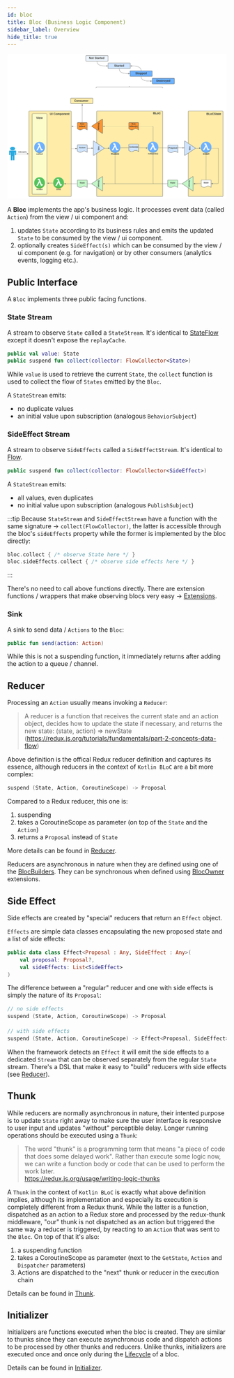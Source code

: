 ```yaml
---
id: bloc
title: Bloc (Business Logic Component)
sidebar_label: Overview
hide_title: true
---
```


![Bloc Architecture - Details](../../../static/img/BLoC%20Architecture%20-%20BLoC%20Details.svg)


A **Bloc** implements the app's business logic. It processes event data (called `Action`) from the view / ui component and:
1. updates `State` according to its business rules and emits the updated `State` to be consumed by the view / ui component.
2. optionally creates `SideEffect(s)` which can be consumed by the view / ui component (e.g. for navigation) or by other consumers (analytics events, logging etc.).

## Public Interface

A `Bloc` implements three public facing functions.

### State Stream

A stream to observe `State` called a `StateStream`. It's identical to [StateFlow](https://kotlin.github.io/kotlinx.coroutines/kotlinx-coroutines-core/kotlinx.coroutines.flow/-state-flow/) except it doesn't expose the `replayCache`.

```kotlin
public val value: State
public suspend fun collect(collector: FlowCollector<State>)
```

While `value` is used to retrieve the current `State`, the `collect` function is used to collect the flow of `States` emitted by the `Bloc`. 

A `StateStream` emits:
- no duplicate values
- an initial value upon subscription (analogous `BehaviorSubject`)

### SideEffect Stream

A stream to observe `SideEffects` called a `SideEffectStream`. It's identical to [Flow](https://kotlin.github.io/kotlinx.coroutines/kotlinx-coroutines-core/kotlinx.coroutines.flow/-flow/).


```kotlin
public suspend fun collect(collector: FlowCollector<SideEffect>)
```

A `StateStream` emits:
- all values, even duplicates
- no initial value upon subscription (analogous `PublishSubject`)

:::tip
Because `StateStream` and `SideEffectStream` have a function with the same signature -> `collect(FlowCollector)`, the latter is accessible through the bloc's `sideEffects` property while the former is implemented by the bloc directly:
```kotlin
bloc.collect { /* observe State here */ }
bloc.sideEffects.collect { /* observe side effects here */ }
```
:::

There's no need to call above functions directly. There are extension functions / wrappers that make observing blocs very easy -> [Extensions](../extensions/overview).

### Sink

A sink to send data / `Actions` to the `Bloc`:

```kotlin
public fun send(action: Action)
```

While this is not a suspending function, it immediately returns after adding the action to a queue / channel.

## Reducer

Processing an `Action` usually means invoking a `Reducer`:
> A reducer is a function that receives the current state and an action object, decides how to update the state if necessary, and returns the new state: (state, action) => newState  
(https://redux.js.org/tutorials/fundamentals/part-2-concepts-data-flow)

Above definition is the offical Redux reducer definition and captures its essence, although reducers in the context of `Kotlin BLoC` are a bit more complex: 

```kotlin
suspend (State, Action, CoroutineScope) -> Proposal
```

Compared to a Redux reducer, this one is:
1. suspending
2. takes a CoroutineScope as parameter (on top of the `State` and the `Action`)
3. returns a `Proposal` instead of `State`

More details can be found in [Reducer](./bloc/reducer).

Reducers are asynchronous in nature when they are defined using one of the [BlocBuilders](./bloc/bloc_builder). They can be synchronous when defined using [BlocOwner](./blocowner/bloc_owner) extensions.

## Side Effect

Side effects are created by "special" reducers that return an `Effect` object. 

`Effects` are simple data classes encapsulating the new proposed state and a list of side effects:

```kotlin
public data class Effect<Proposal : Any, SideEffect : Any>(
    val proposal: Proposal?,
    val sideEffects: List<SideEffect>
)
```

The difference between a "regular" reducer and one with side effects is simply the nature of its `Proposal`:

```kotlin
// no side effects
suspend (State, Action, CoroutineScope) -> Proposal

// with side effects
suspend (State, Action, CoroutineScope) -> Effect<Proposal, SideEffect>
```

When the framework detects an `Effect` it will emit the side effects to a dedicated `Stream` that can be observed separately from the regular `State` stream. There's a DSL that make it easy to "build" reducers with side effects (see [Reducer](./bloc/reducer)).

## Thunk

While reducers are normally asynchronous in nature, their intented purpose is to update `State` right away to make sure the user interface is responsive to user input and updates "without" perceptible delay.
Longer running operations should be executed using a `Thunk`:
>The word "thunk" is a programming term that means "a piece of code that does some delayed work". Rather than execute some logic now, we can write a function body or code that can be used to perform the work later.  
https://redux.js.org/usage/writing-logic-thunks

A `Thunk` in the context of `Kotlin BLoC` is exactly what above definition implies, although its implementation and especially its execution is completely different from a Redux thunk. While the latter is a function, dispatched as an action to a Redux store and processed by the redux-thunk middleware, "our" thunk is not dispatched as an action but triggered the same way a reducer is triggered, by reacting to an `Action` that was sent to the `Bloc`. On top of that it's also:
1. a suspending function
2. takes a CoroutineScope as parameter (next to the `GetState`, `Action` and `Dispatcher` parameters)
3. Actions are dispatched to the "next" thunk or reducer in the execution chain

Details can be found in [Thunk](./bloc/thunk).

## Initializer

Initializers are functions executed when the bloc is created. They are similar to thunks since they can execute asynchronous code and dispatch actions to be processed by other thunks and reducers. Unlike thunks, initializers are executed once and once only during the [Lifecycle](./bloc/lifecycle) of a bloc.

Details can be found in [Initializer](./bloc/initializer).
